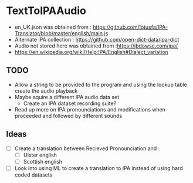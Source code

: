 # TextToIPAAudio
- en_UK.json was obtained from : https://github.com/lotusfa/IPA-Translator/blob/master/english/main.js
- Alternate IPA collection : https://github.com/open-dict-data/ipa-dict
- Audio not stored here was obtained from :https://jbdowse.com/ipa/
- https://en.wikipedia.org/wiki/Help:IPA/English#Dialect_variation

## TODO
- Allow a string to be provided to the program and using the lookup table create the audio playback
- Maybe aquire a different IPA audio data set
	- Create an IPA dataset recording suite?
- Read up more on IPA pronounciations and modifications when proceeded and followed by different sounds


## Ideas
- [ ] Create a translation between Recieved Pronounciation and :
	- [ ] Ulster english
	- [ ] Scottish english
- [ ] Look into using ML to create a translation to IPA instead of using hard coded datasets